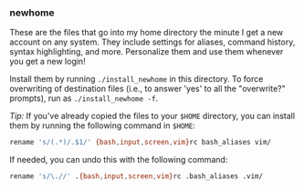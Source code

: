 ### newhome

These are the files that go into my home directory the minute I get a new account on any system.
They include settings for aliases, command history, syntax highlighting, and more.
Personalize them and use them whenever you get a new login!

Install them by running `./install_newhome` in this directory.
To force overwriting of destination files (i.e., to answer 'yes' to all the "overwrite?" prompts), run as `./install_newhome -f`.

*Tip:* If you've already copied the files to your `$HOME` directory, you can install them by running the following command in `$HOME`:
```bash
rename 's/(.*)/.$1/' {bash,input,screen,vim}rc bash_aliases vim/
```
If needed, you can undo this with the following command:
```bash
rename 's/\.//' .{bash,input,screen,vim}rc .bash_aliases .vim/
```
